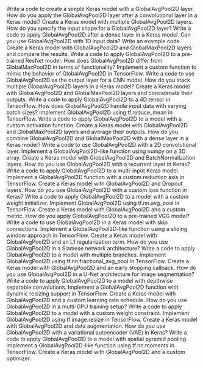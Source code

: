 Write a code to create a simple Keras model with a GlobalAvgPool2D layer.
How do you apply the GlobalAvgPool2D layer after a convolutional layer in a Keras model?
Create a Keras model with multiple GlobalAvgPool2D layers.
How do you specify the input shape for a GlobalAvgPool2D layer?
Write a code to apply GlobalAvgPool2D after a dense layer in a Keras model.
Can you use GlobalAvgPool2D with 1D input data? Write an example code.
Create a Keras model with GlobalAvgPool2D and GlobalMaxPool2D layers and compare the results.
Write a code to apply GlobalAvgPool2D to a pre-trained ResNet model.
How does GlobalAvgPool2D differ from GlobalMaxPool2D in terms of functionality?
Implement a custom function to mimic the behavior of GlobalAvgPool2D in TensorFlow.
Write a code to use GlobalAvgPool2D as the output layer for a CNN model.
How do you stack multiple GlobalAvgPool2D layers in a Keras model?
Create a Keras model with GlobalAvgPool2D and GlobalMaxPool2D layers and concatenate their outputs.
Write a code to apply GlobalAvgPool2D to a 4D tensor in TensorFlow.
How does GlobalAvgPool2D handle input data with varying batch sizes?
Implement GlobalAvgPool2D using tf.reduce_mean in TensorFlow.
Write a code to apply GlobalAvgPool2D to a model with a custom activation function.
Create a Keras model with GlobalAvgPool2D and GlobalMaxPool2D layers and average their outputs.
How do you combine GlobalAvgPool2D and GlobalMaxPool2D with a dense layer in a Keras model?
Write a code to use GlobalAvgPool2D with a 2D convolutional layer.
Implement a GlobalAvgPool2D-like function using numpy on a 3D array.
Create a Keras model with GlobalAvgPool2D and BatchNormalization layers.
How do you use GlobalAvgPool2D with a recurrent layer in Keras?
Write a code to apply GlobalAvgPool2D to a multi-input Keras model.
Implement a GlobalAvgPool2D function with a custom reduction axis in TensorFlow.
Create a Keras model with GlobalAvgPool2D and Dropout layers.
How do you use GlobalAvgPool2D with a custom loss function in Keras?
Write a code to apply GlobalAvgPool2D to a model with a custom weight initializer.
Implement GlobalAvgPool2D using tf.nn.avg_pool in TensorFlow.
Create a Keras model with GlobalAvgPool2D and a custom metric.
How do you apply GlobalAvgPool2D to a pre-trained VGG model?
Write a code to use GlobalAvgPool2D in a Keras model with skip connections.
Implement a GlobalAvgPool2D-like function using a sliding window approach in TensorFlow.
Create a Keras model with GlobalAvgPool2D and an L1 regularization term.
How do you use GlobalAvgPool2D in a Siamese network architecture?
Write a code to apply GlobalAvgPool2D to a model with multiple branches.
Implement GlobalAvgPool2D using tf.nn.fractional_avg_pool in TensorFlow.
Create a Keras model with GlobalAvgPool2D and an early stopping callback.
How do you use GlobalAvgPool2D in a U-Net architecture for image segmentation?
Write a code to apply GlobalAvgPool2D to a model with depthwise separable convolutions.
Implement a GlobalAvgPool2D function with dynamic resizing support in TensorFlow.
Create a Keras model with GlobalAvgPool2D and a custom learning rate schedule.
How do you use GlobalAvgPool2D in a multi-GPU training setup?
Write a code to apply GlobalAvgPool2D to a model with a custom weight constraint.
Implement GlobalAvgPool2D using tf.image.resize in TensorFlow.
Create a Keras model with GlobalAvgPool2D and data augmentation.
How do you use GlobalAvgPool2D with a variational autoencoder (VAE) in Keras?
Write a code to apply GlobalAvgPool2D to a model with spatial pyramid pooling.
Implement a GlobalAvgPool2D-like function using tf.nn.moments in TensorFlow.
Create a Keras model with GlobalAvgPool2D and a custom optimizer.
